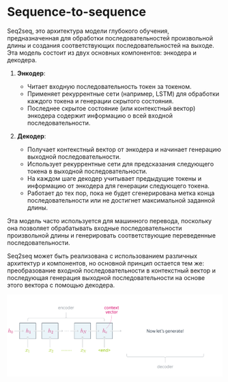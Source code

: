 # Sequence-to-sequence

Seq2seq, это архитектура модели глубокого обучения, предназначенная для обработки последовательностей произвольной длины и создания соответствующих последовательностей на выходе. Эта модель состоит из двух основных компонентов: энкодера и декодера.

1. **Энкодер**:
   - Читает входную последовательность токен за токеном.
   - Применяет рекуррентные сети (например, LSTM) для обработки каждого токена и генерации скрытого состояния.
   - Последнее скрытое состояние (или контекстный вектор) энкодера содержит информацию о всей входной последовательности.

2. **Декодер**:
   - Получает контекстный вектор от энкодера и начинает генерацию выходной последовательности.
   - Использует рекуррентные сети для предсказания следующего токена в выходной последовательности.
   - На каждом шаге декодер учитывает предыдущие токены и информацию от энкодера для генерации следующего токена.
   - Работает до тех пор, пока не будет сгенерирована метка конца последовательности или не достигнет максимальной заданной длины.

Эта модель часто используется для машинного перевода, поскольку она позволяет обрабатывать входные последовательности произвольной длины и генерировать соответствующие переведенные последовательности.

Seq2seq может быть реализована с использованием различных архитектур и компонентов, но основной принцип остается тем же: преобразование входной последовательности в контекстный вектор и последующая генерация выходной последовательности на основе этого вектора с помощью декодера.

![dqw](../images/fswfw.gif)